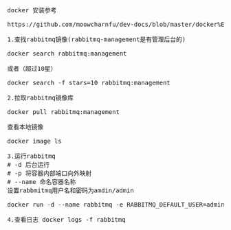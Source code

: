 <pre>
docker 安装参考

https://github.com/moowcharnfu/dev-docs/blob/master/docker%E5%AE%89%E8%A3%85.md

1.查找rabbitmq镜像(rabbitmq-management是有管理后台的)

docker search rabbitmq:management

或者（超过10星）

docker search -f stars=10 rabbitmq:management

2.拉取rabbitmq镜像库

docker pull rabbitmq:management

查看本地镜像

docker image ls

3.运行rabbitmq
# -d 后台运行
# -p 将容器内部端口向外映射
# --name 命名容器名称
设置rabbmitmq用户名和密码为amdin/admin

docker run -d --name rabbitmq -e RABBITMQ_DEFAULT_USER=admin -e RABBITMQ_DEFAULT_PASS=admin -p 15672:15672 -p 5672:5672 rabbitmq:management

4.查看日志 docker logs -f rabbitmq
<pre>

